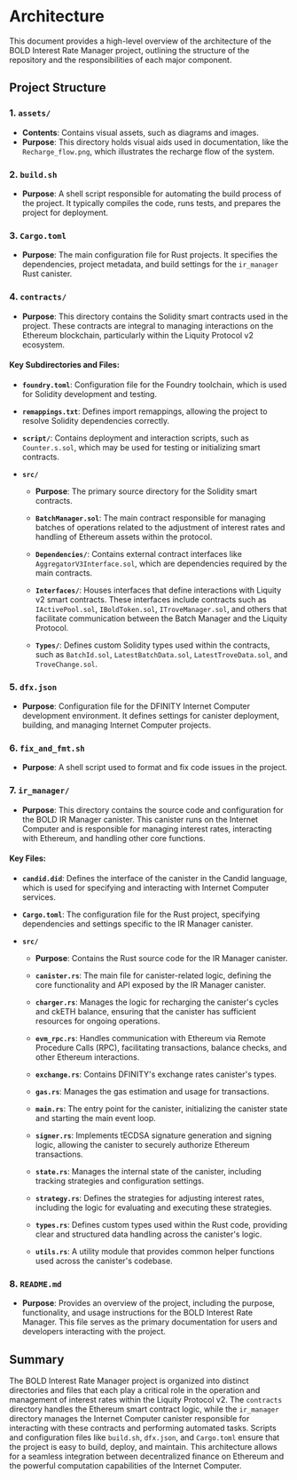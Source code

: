# Architecture

This document provides a high-level overview of the architecture of the BOLD Interest Rate Manager project, outlining the structure of the repository and the responsibilities of each major component.

## Project Structure

### 1. `assets/`
- **Contents**: Contains visual assets, such as diagrams and images.
- **Purpose**: This directory holds visual aids used in documentation, like the `Recharge_flow.png`, which illustrates the recharge flow of the system.

### 2. `build.sh`
- **Purpose**: A shell script responsible for automating the build process of the project. It typically compiles the code, runs tests, and prepares the project for deployment.

### 3. `Cargo.toml`
- **Purpose**: The main configuration file for Rust projects. It specifies the dependencies, project metadata, and build settings for the `ir_manager` Rust canister.

### 4. `contracts/`
- **Purpose**: This directory contains the Solidity smart contracts used in the project. These contracts are integral to managing interactions on the Ethereum blockchain, particularly within the Liquity Protocol v2 ecosystem.

#### Key Subdirectories and Files:
- **`foundry.toml`**: Configuration file for the Foundry toolchain, which is used for Solidity development and testing.
- **`remappings.txt`**: Defines import remappings, allowing the project to resolve Solidity dependencies correctly.
- **`script/`**: Contains deployment and interaction scripts, such as `Counter.s.sol`, which may be used for testing or initializing smart contracts.
  
- **`src/`**
    - **Purpose**: The primary source directory for the Solidity smart contracts.
  
    - **`BatchManager.sol`**: The main contract responsible for managing batches of operations related to the adjustment of interest rates and handling of Ethereum assets within the protocol.
    - **`Dependencies/`**: Contains external contract interfaces like `AggregatorV3Interface.sol`, which are dependencies required by the main contracts.
    - **`Interfaces/`**: Houses interfaces that define interactions with Liquity v2 smart contracts. These interfaces include contracts such as `IActivePool.sol`, `IBoldToken.sol`, `ITroveManager.sol`, and others that facilitate communication between the Batch Manager and the Liquity Protocol.
    - **`Types/`**: Defines custom Solidity types used within the contracts, such as `BatchId.sol`, `LatestBatchData.sol`, `LatestTroveData.sol`, and `TroveChange.sol`.

### 5. `dfx.json`
- **Purpose**: Configuration file for the DFINITY Internet Computer development environment. It defines settings for canister deployment, building, and managing Internet Computer projects.

### 6. `fix_and_fmt.sh`
- **Purpose**: A shell script used to format and fix code issues in the project.

### 7. `ir_manager/`
- **Purpose**: This directory contains the source code and configuration for the BOLD IR Manager canister. This canister runs on the Internet Computer and is responsible for managing interest rates, interacting with Ethereum, and handling other core functions.

#### Key Files:
- **`candid.did`**: Defines the interface of the canister in the Candid language, which is used for specifying and interacting with Internet Computer services.
- **`Cargo.toml`**: The configuration file for the Rust project, specifying dependencies and settings specific to the IR Manager canister.
  
- **`src/`**
    - **Purpose**: Contains the Rust source code for the IR Manager canister.

    - **`canister.rs`**: The main file for canister-related logic, defining the core functionality and API exposed by the IR Manager canister.
    - **`charger.rs`**: Manages the logic for recharging the canister's cycles and ckETH balance, ensuring that the canister has sufficient resources for ongoing operations.
    - **`evm_rpc.rs`**: Handles communication with Ethereum via Remote Procedure Calls (RPC), facilitating transactions, balance checks, and other Ethereum interactions.
    - **`exchange.rs`**: Contains DFINITY's exchange rates canister's types.
    - **`gas.rs`**: Manages the gas estimation and usage for transactions.
    - **`main.rs`**: The entry point for the canister, initializing the canister state and starting the main event loop.
    - **`signer.rs`**: Implements tECDSA signature generation and signing logic, allowing the canister to securely authorize Ethereum transactions.
    - **`state.rs`**: Manages the internal state of the canister, including tracking strategies and configuration settings.
    - **`strategy.rs`**: Defines the strategies for adjusting interest rates, including the logic for evaluating and executing these strategies.
    - **`types.rs`**: Defines custom types used within the Rust code, providing clear and structured data handling across the canister's logic.
    - **`utils.rs`**: A utility module that provides common helper functions used across the canister's codebase.

### 8. `README.md`
- **Purpose**: Provides an overview of the project, including the purpose, functionality, and usage instructions for the BOLD Interest Rate Manager. This file serves as the primary documentation for users and developers interacting with the project.

## Summary

The BOLD Interest Rate Manager project is organized into distinct directories and files that each play a critical role in the operation and management of interest rates within the Liquity Protocol v2. The `contracts` directory handles the Ethereum smart contract logic, while the `ir_manager` directory manages the Internet Computer canister responsible for interacting with these contracts and performing automated tasks. Scripts and configuration files like `build.sh`, `dfx.json`, and `Cargo.toml` ensure that the project is easy to build, deploy, and maintain. This architecture allows for a seamless integration between decentralized finance on Ethereum and the powerful computation capabilities of the Internet Computer.